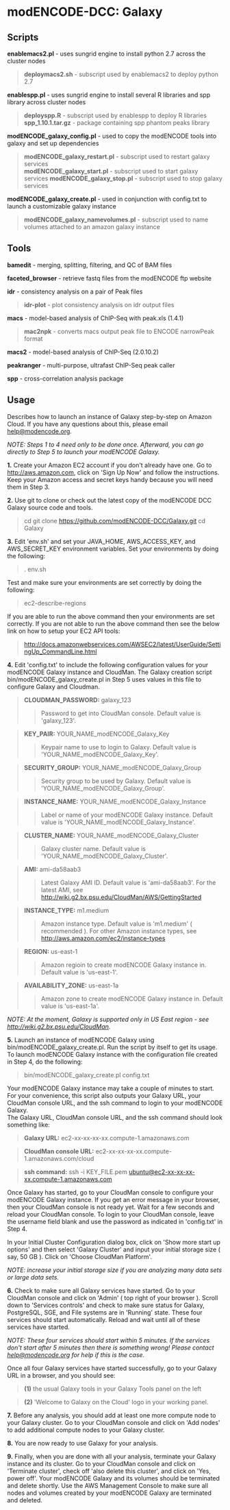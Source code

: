 modENCODE-DCC: Galaxy
=========================

Scripts
-------

**enablemacs2.pl** - uses sungrid engine to install python 2.7 across the cluster nodes 

  >**deploymacs2.sh** - subscript used by enablemacs2 to deploy python 2.7

**enablespp.pl** - uses sungrid engine to install several R libraries and spp library across cluster nodes
  
  >**deployspp.R** - subscript used by enablespp to deploy R libraries
  >**spp_1.10.1.tar.gz** - package containing spp phantom peaks library

**modENCODE_galaxy_config.pl** - used to copy the modENCODE tools into galaxy and set up dependencies
  
  >**modENCODE_galaxy_restart.pl** - subscript used to restart galaxy services       
  >**modENCODE_galaxy_start.pl** - subscript used to start galaxy services
  >**modENCODE_galaxy_stop.pl** - subscript used to stop galaxy services

**modENCODE_galaxy_create.pl** - used in conjunction with config.txt to launch a customizable galaxy instance
  
  >**modENCODE_galaxy_namevolumes.pl** - subscript used to name volumes attached to an amazon galaxy instance


Tools
-----

**bamedit** - merging, splitting, filtering, and QC of BAM files

**faceted_browser** - retrieve fastq files from the modENCODE ftp website

**idr** - consistency analysis on a pair of Peak files

  >**idr-plot** - plot consistency analysis on idr output files

**macs** - model-based analysis of ChIP-Seq with peak.xls (1.4.1)
  
  >**mac2npk** - converts macs output peak file to ENCODE narrowPeak format

**macs2** - model-based analysis of ChIP-Seq (2.0.10.2)

**peakranger** - multi-purpose, ultrafast ChIP-Seq peak caller

**spp** - cross-correlation analysis package


Usage
-----
Describes how to launch an instance of Galaxy step-by-step on Amazon Cloud. 
If you have any questions about this, please email help@modencode.org.

*NOTE: Steps 1 to 4 need only to be done once.  Afterward, you can go directly to Step 5 to launch your modENCODE Galaxy.*


**1.**  Create your Amazon EC2 account if you don't already have one.  Go to http://aws.amazon.com, click 
on 'Sign Up Now' and follow the instructions.  Keep your Amazon access and secret keys handy because 
you will need them in Step 3.  

**2.** Use git to clone or check out the latest copy of the modENCODE DCC Galaxy source code and tools.

  >cd 
  >git clone https://github.com/modENCODE-DCC/Galaxy.git
  >cd Galaxy 
 

**3.** Edit 'env.sh' and set your JAVA_HOME, AWS_ACCESS_KEY, and AWS_SECRET_KEY environment variables. Set your environments by doing the following:

  >. env.sh 

Test and make sure your environments are set correctly by doing the following:

  >ec2-describe-regions

If you are able to run the above command then your environments are set correctly.  If you are not able to run the above command then see the below link on how to setup your EC2 API tools:

  >http://docs.amazonwebservices.com/AWSEC2/latest/UserGuide/SettingUp_CommandLine.html


**4.** Edit 'config.txt' to include the following configuration values for your modENCODE Galaxy instance
and CloudMan.  The Galaxy creation script bin/modENCODE_galaxy_create.pl in Step 5 uses values in this 
file to configure Galaxy and Cloudman.

  >**CLOUDMAN_PASSWORD:** galaxy_123
  >>Password to get into CloudMan console.  Default value is 'galaxy_123'. 

  >**KEY_PAIR:** YOUR_NAME_modENCODE_Galaxy_Key
  >>Keypair name to use to login to Galaxy.  Default value is 'YOUR_NAME_modENCODE_Galaxy_Key'.
  
  >**SECURITY_GROUP:** YOUR_NAME_modENCODE_Galaxy_Group
  >>Security group to be used by Galaxy.  Default value is 'YOUR_NAME_modENCODE_Galaxy_Group'.
  
  >**INSTANCE_NAME:** YOUR_NAME_modENCODE_Galaxy_Instance
  >>Label or name of your modENCODE Galaxy instance. Default value is 'YOUR_NAME_modENCODE_Galaxy_Instance'.
  
  >**CLUSTER_NAME:** YOUR_NAME_modENCODE_Galaxy_Cluster
  >>Galaxy cluster name.  Default value is 'YOUR_NAME_modENCODE_Galaxy_Cluster'.

  >**AMI:** ami-da58aab3
  >>Latest Galaxy AMI ID.  Default value is 'ami-da58aab3'.  For the latest AMI, see http://wiki.g2.bx.psu.edu/CloudMan/AWS/GettingStarted
  
  >**INSTANCE_TYPE:** m1.medium
  >>Amazon instance type.  Default value is 'm1.medium' ( recommended ). For other Amazon instance types, see http://aws.amazon.com/ec2/instance-types
  
  >**REGION:** us-east-1
  >>Amazon regioin to create modENCODE Galaxy instance in.  Default value is 'us-east-1'.
  
  >**AVAILABILITY_ZONE:** us-east-1a
  >>Amazon zone to create modENCODE Galaxy instance in.  Default value is 'us-east-1a'.

*NOTE: At the moment, Galaxy is supported only in US East region - see http://wiki.g2.bx.psu.edu/CloudMan.*

**5.** Launch an instance of modENCODE Galaxy using bin/modENCODE_galaxy_create.pl.  Run the script by itself to 
get its usage.  To launch modENCODE Galaxy instance with the configuration file created in Step 4, do the 
following:

  >bin/modENCODE_galaxy_create.pl  config.txt 

Your modENCODE Galaxy instance may take a couple of minutes to start.  For your convenience, this script 
also outputs your Galaxy URL, your CloudMan console URL, and the ssh command to login to your modENCODE Galaxy.  
The Galaxy URL, CloudMan console URL, and the ssh command should look something like:

  >**Galaxy URL:** ec2-xx-xx-xx-xx.compute-1.amazonaws.com

  >**CloudMan console URL:** ec2-xx-xx-xx-xx.compute-1.amazonaws.com/cloud

  >**ssh command:** ssh -i KEY_FILE.pem ubuntu@ec2-xx-xx-xx-xx.compute-1.amazonaws.com


Once Galaxy has started, go to your CloudMan console to configure your modENCODE Galaxy instance. 
If you get an error message in your browser, then your CloudMan console is not ready yet.
Wait for a few seconds and reload your CloudMan console.  To login to your CloudMan console, leave the 
username field blank and use the password as indicated in 'config.txt' in Step 4.  

In your Initial Cluster Configuration dialog box, click on 'Show more start up options' and then select 
'Galaxy Cluster' and input your initial storage size ( say, 50 GB ).  Click on 'Choose CloudMan Platform'. 

*NOTE: increase your initial storage size if you are analyzing many data sets or large data sets.*


**6.** Check to make sure all Galaxy services have started.  Go to your CloudMan console and click on 'Admin' 
( top right of your browser ).  Scroll down to 'Services controls' and check to make sure status for Galaxy, 
PostgreSQL, SGE, and File systems are in 'Running' state.    These four services should start automatically.
Reload and wait until all of these services have started.  

*NOTE: These four services should start within 5 minutes.  If the services don't start after 5 minutes then there is something wrong!  Please contact help@modencode.org for help if this is the case.*
  
Once all four Galaxy services have started successfully, go to your Galaxy URL in a browser, and you should 
see: 

  >**(1)** the usual Galaxy tools in your Galaxy Tools panel on the left
  
  >**(2)** 'Welcome to Galaxy on the Cloud' logo in your working panel.


**7.** Before any analysis, you should add at least one more compute node to your Galaxy cluster.  Go to your CloudMan
console and click on 'Add nodes' to add additional compute nodes to your Galaxy cluster.  


**8.**  You are now ready to use Galaxy for your analysis.  


**9.** Finally, when you are done with all your analysis, terminate your Galaxy instance and its cluster.  Go to your 
CloudMan console and click on 'Terminate cluster', check off 'also delete this cluster', and click on 'Yes, power off'.
Your modENCODE Galaxy and its volumes should be terminated and delete shortly.  Use the AWS Management Console to make 
sure all nodes and volumes created by your modENCODE Galaxy are terminated and deleted.  
